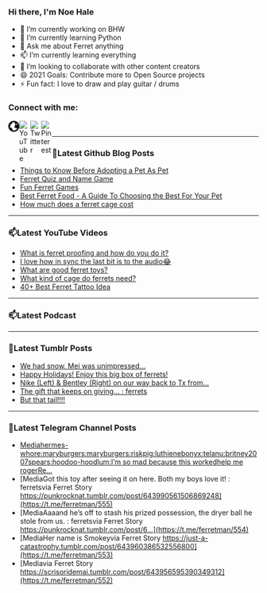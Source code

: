 ### Hi there, I'm Noe Hale

- 🔭 I’m currently working on BHW
- 🌱 I’m currently learning Python
- 💬 Ask me about Ferret anything
- 📫 I’m currently learning everything
- 🔭 I’m looking to collaborate with other content creators
- 😄 2021 Goals: Contribute more to Open Source projects
- ⚡ Fun fact: I love to draw and play guitar / drums

### Connect with me:

[<img align="left" alt="ferretvoice.com" width="22px" src="https://raw.githubusercontent.com/iconic/open-iconic/master/svg/globe.svg" />](https://ferretvoice.com)
[<img align="left" alt="YouTube" width="22px" src="https://cdn.jsdelivr.net/npm/simple-icons@v3/icons/youtube.svg" />](https://www.youtube.com/channel/UCk665XTfaMLVwFVWUmgnDiw)
[<img align="left" alt="Twitter" width="22px" src="https://cdn.jsdelivr.net/npm/simple-icons@v3/icons/twitter.svg" />](https://twitter.com/voiceferret)
[<img align="left" alt="Pinterest" width="22px" src="https://cdn.jsdelivr.net/npm/simple-icons@v3/icons/pinterest.svg" />](https://www.pinterest.com/voiceferret/)

<br />

---
### 🔭Latest Github Blog Posts
<!-- GITHUB:START -->
- [Things to Know Before Adopting a Pet As Pet](http://noehale.github.io/things-to-know-before-adopting-a-pet-as-pet/)
- [Ferret Quiz and Name Game](http://noehale.github.io/ferret-quiz/)
- [Fun Ferret Games](http://noehale.github.io/fun-ferret-games/)
- [Best Ferret Food - A Guide To Choosing the Best For Your Pet](http://noehale.github.io/best-ferret-food/)
- [How much does a ferret cage cost](http://noehale.github.io/how-much-does-a-ferret-cage-cost/)
<!-- GITHUB:END -->
---
### 📫Latest YouTube Videos

<!-- YOUTUBE:START -->
- [What is ferret proofing and how do you do it?](https://www.youtube.com/watch?v=81Syh_DJBQQ)
- [I love how in sync the last bit is to the audio😂](https://www.youtube.com/watch?v=WHBeGHwSlGY)
- [What are good ferret toys?](https://www.youtube.com/watch?v=tPxRilBzc0s)
- [What kind of cage do ferrets need?](https://www.youtube.com/watch?v=xzz6hC3sR5A)
- [40+ Best Ferret Tattoo Idea](https://www.youtube.com/watch?v=KIKqduR6Xcs)
<!-- YOUTUBE:END -->

---
### 📫Latest Podcast

<!-- PODCAST:START -->
<!-- PODCAST:END -->
---
### 📝Latest Tumblr Posts

<!-- TUMBLR:START -->
- [We had snow. Mei was unimpressed…](https://come-forth-into-the-light.tumblr.com/post/643998077310631937)
- [Happy Holidays! Enjoy this big box of ferrets!](https://come-forth-into-the-light.tumblr.com/post/643952892343156736)
- [Nike (Left) & Bentley (Right) on our way back to Tx from...](https://come-forth-into-the-light.tumblr.com/post/643930218010230784)
- [The gift that keeps on giving… : ferrets](https://come-forth-into-the-light.tumblr.com/post/643907548584558592)
- [But that tail!!!!](https://come-forth-into-the-light.tumblr.com/post/643862268246999040)
<!-- TUMBLR:END -->
---
### 📝Latest Telegram Channel Posts

<!-- TELEGRAM:START -->
- [Mediahermes-whore:maryburgers:maryburgers:riskpig:luthienebonyx:telanu:britney2007spears:hoodoo-hoodlum:I’m so mad because this workedhelp me rogerRe...](https://t.me/ferretman/556)
- [MediaGot this toy after seeing it on here. Both my boys love it! : ferretsvia Ferret Story https://punkrocknat.tumblr.com/post/643990561506869248](https://t.me/ferretman/555)
- [MediaAaaand he’s off to stash his prized possession, the dryer ball he stole from us. : ferretsvia Ferret Story https://punkrocknat.tumblr.com/post/6...](https://t.me/ferretman/554)
- [MediaHer name is Smokeyvia Ferret Story https://just-a-catastrophy.tumblr.com/post/643960386532556800](https://t.me/ferretman/553)
- [Mediavia Ferret Story https://scrisoridemai.tumblr.com/post/643956595390349312](https://t.me/ferretman/552)
<!-- TELEGRAM:END -->
